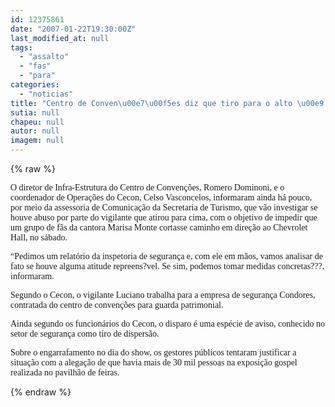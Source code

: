 ```yaml
---
id: 12375861
date: "2007-01-22T19:30:00Z"
last_modified_at: null
tags:
  - "assalto"
  - "fas"
  - "para"
categories:
  - "noticias"
title: "Centro de Conven\u00e7\u00f5es diz que tiro para o alto \u00e9 normal, mas vai investigar epis\u00f3dio com f\u00e3s"
sutia: null
chapeu: null
autor: null
imagem: null
---
```

{% raw %}
<p><P><FONT face=Verdana>O diretor de Infra-Estrutura do Centro de Convenções, Romero Dominoni, e o coordenador de Operações do Cecon, Celso Vasconcelos, informaram ainda há pouco, por meio da assessoria de Comunicação da Secretaria de Turismo, que vão investigar se houve abuso por parte do vigilante que atirou para cima, com o objetivo de impedir que um grupo de fãs da cantora Marisa Monte cortasse caminho em direção ao Chevrolet Hall, no sábado.</FONT></P></p>
<p><P><FONT face=Verdana>“Pedimos um relatório da inspetoria de segurança e, com ele em mãos, vamos analisar de fato se houve alguma atitude repreens?vel. Se sim, podemos tomar medidas concretas???, informaram.</FONT></P></p>
<p><P><FONT face=Verdana>Segundo o Cecon, o vigilante Luciano trabalha para a empresa de segurança Condores, contratada do centro de convenções para guarda patrimonial.</FONT></P></p>
<p><P><FONT face=Verdana>Ainda segundo os funcionários do Cecon, o disparo é uma espécie de aviso, conhecido no setor de segurança como tiro de dispersão.</FONT></P></p>
<p><P><FONT face=Verdana>Sobre o engarrafamento no dia do show, os gestores públicos tentaram justificar a situação com a alegação de que havia mais de 30 mil pessoas na exposição gospel realizada no pavilhão de feiras.</FONT></P> </p>
{% endraw %}